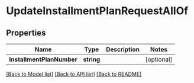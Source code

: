 # UpdateInstallmentPlanRequestAllOf

## Properties

Name | Type | Description | Notes
------------ | ------------- | ------------- | -------------
**InstallmentPlanNumber** | **string** |  | [optional] 

[[Back to Model list]](../README.md#documentation-for-models) [[Back to API list]](../README.md#documentation-for-api-endpoints) [[Back to README]](../README.md)


